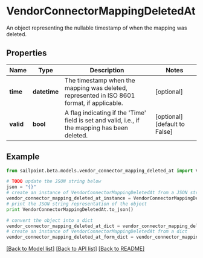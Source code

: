 # VendorConnectorMappingDeletedAt

An object representing the nullable timestamp of when the mapping was deleted.

## Properties

Name | Type | Description | Notes
------------ | ------------- | ------------- | -------------
**time** | **datetime** | The timestamp when the mapping was deleted, represented in ISO 8601 format, if applicable. | [optional] 
**valid** | **bool** | A flag indicating if the &#39;Time&#39; field is set and valid, i.e., if the mapping has been deleted. | [optional] [default to False]

## Example

```python
from sailpoint.beta.models.vendor_connector_mapping_deleted_at import VendorConnectorMappingDeletedAt

# TODO update the JSON string below
json = "{}"
# create an instance of VendorConnectorMappingDeletedAt from a JSON string
vendor_connector_mapping_deleted_at_instance = VendorConnectorMappingDeletedAt.from_json(json)
# print the JSON string representation of the object
print VendorConnectorMappingDeletedAt.to_json()

# convert the object into a dict
vendor_connector_mapping_deleted_at_dict = vendor_connector_mapping_deleted_at_instance.to_dict()
# create an instance of VendorConnectorMappingDeletedAt from a dict
vendor_connector_mapping_deleted_at_form_dict = vendor_connector_mapping_deleted_at.from_dict(vendor_connector_mapping_deleted_at_dict)
```
[[Back to Model list]](../README.md#documentation-for-models) [[Back to API list]](../README.md#documentation-for-api-endpoints) [[Back to README]](../README.md)



